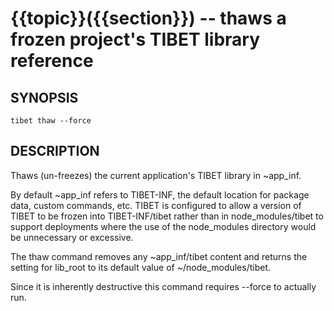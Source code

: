 {{topic}}({{section}}) -- thaws a frozen project's TIBET library reference
=============================================

## SYNOPSIS

    tibet thaw --force

## DESCRIPTION

Thaws (un-freezes) the current application's TIBET library in ~app\_inf.

By default ~app\_inf refers to TIBET-INF, the default location for
package data, custom commands, etc. TIBET is configured to allow
a version of TIBET to be frozen into TIBET-INF/tibet rather than
in node\_modules/tibet to support deployments where the use of the
node\_modules directory would be unnecessary or excessive.

The thaw command removes any ~app\_inf/tibet content and returns the
setting for lib\_root to its default value of ~/node\_modules/tibet.

Since it is inherently destructive this command requires --force to
actually run.
